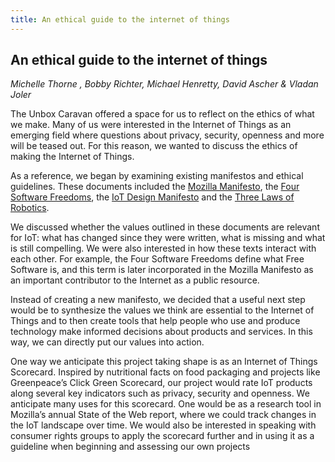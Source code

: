 ```yaml
---
title: An ethical guide to the internet of things
---
```


## An ethical guide to the internet of things
_Michelle Thorne , Bobby Richter, Michael Henretty, David Ascher & Vladan Joler_

The Unbox Caravan offered a space for us to reflect on the ethics of what we make. Many of us were interested in the Internet of Things as an emerging field where questions about privacy, security, openness and more will be teased out. For this reason, we wanted to discuss the ethics of making the Internet of Things.

As a reference, we began by examining existing manifestos and ethical guidelines. These documents included the [Mozilla Manifesto](mozilla.org/en-US/about/manifesto/
), the [Four Software Freedoms](fsfe.org/freesoftware/basics/4freedoms.en.html
), the [IoT Design Manifesto](iotmanifesto.com/) and the [Three Laws of Robotics](en.wikipedia.org/wiki/Three_Laws_of_Robotics).

We discussed whether the values outlined in these documents are relevant for IoT: what has changed since they were written, what is missing and what is still compelling. We were also interested in how these texts interact with each other. For example, the Four Software Freedoms define what Free Software is, and this term is later incorporated in the Mozilla Manifesto as an important contributor to the Internet as a public resource.

Instead of creating a new manifesto, we decided that a useful next step would be to synthesize the values we think are essential to the Internet of Things and to then create tools that help people who use and produce technology make informed decisions about products and services. In this way, we can directly put our values into action.

One way we anticipate this project taking shape is as an Internet of Things Scorecard. Inspired by nutritional facts  on food packaging and projects like Greenpeace’s Click Green Scorecard, our project would rate IoT products along several key indicators such as privacy, security and openness.
We anticipate many uses for this scorecard. One would  be as a research tool in Mozilla’s annual State of the Web report, where we could track changes in the IoT landscape over time. We would also be interested in speaking with
consumer rights groups to apply the scorecard further and in using it as a guideline when beginning and assessing our own projects